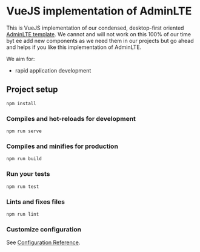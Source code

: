 # VueJS implementation of AdminLTE

This is VueJS implementation of our condensed, desktop-first oriented [AdminLTE template](/keenmate/AdminLTE). 
We cannot and will not work on this 100% of our time byt ee add new components as we need them in our projects but go ahead and helps if you like this implementation of AdminLTE.

We aim for:
- rapid application development

## Project setup
```
npm install
```

### Compiles and hot-reloads for development
```
npm run serve
```

### Compiles and minifies for production
```
npm run build
```

### Run your tests
```
npm run test
```

### Lints and fixes files
```
npm run lint
```

### Customize configuration
See [Configuration Reference](https://cli.vuejs.org/config/).
